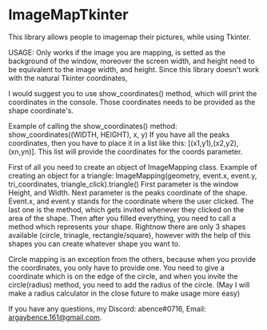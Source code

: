 # ImageMapTkinter
This library allows people to imagemap their pictures, while using Tkinter.

USAGE: Only works if the image you are mapping, is setted as the background of the window,
moreover the screen width, and height need to be equivalent to the image width, and height.
Since this library doesn't work with the natural Tkinter coordinates,

I would suggest you to use show_coordinates() method, which will print the coordinates in the console.
Those coordinates needs to be provided as the shape coordinate's.

Example of calling the show_coordinates() method: show_coordinates((WIDTH, HEIGHT), x, y)
If you have all the peaks coordinates, then you have to place it in a list like this: [(x1,y1),(x2,y2),(xn,yn)]. This list will provide the coordinates for the coords parameter.

First of all you need to create an object of ImageMapping class. Example of creating an object for a triangle: ImageMapping(geometry, event.x, event.y, tri_coordinates, triangle_click).triangle()
First parameter is the window Height, and Width. Next parameter is the peaks coordinate of the shape. Event.x, and event.y stands for the coordinate where the user clicked.
The last one is the method, which gets invited whenever they clicked on the area of the shape. Then after you filled everything, you need to call a method which represents your shape. Rightnow there are only 3 shapes available (circle, trinagle, rectangle/square), however with the help of this shapes you can create whatever shape you want to. 

Circle mapping is an exception from the others, because when you provide the coordinates, you only have to provide one.
You need to give a coordinate which is on the edge of the circle, and when you invite the circle(radius) method, you need to add the radius of the circle.
(May I will make a radius calculator in the close future to make usage more easy)


If you have any questions, my Discord: abence#0716, Email: argaybence.161@gmail.com.


